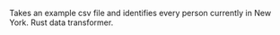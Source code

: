 Takes an example csv file and identifies every person currently in New York. Rust data transformer.
